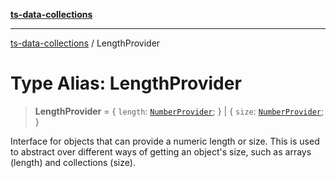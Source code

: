 [**ts-data-collections**](../README.md)

---

[ts-data-collections](../README.md) / LengthProvider

# Type Alias: LengthProvider

> **LengthProvider** = \{ `length`: [`NumberProvider`](NumberProvider.md); \} \| \{ `size`: [`NumberProvider`](NumberProvider.md); \}

Interface for objects that can provide a numeric length or size.
This is used to abstract over different ways of getting an object's size,
such as arrays (length) and collections (size).
